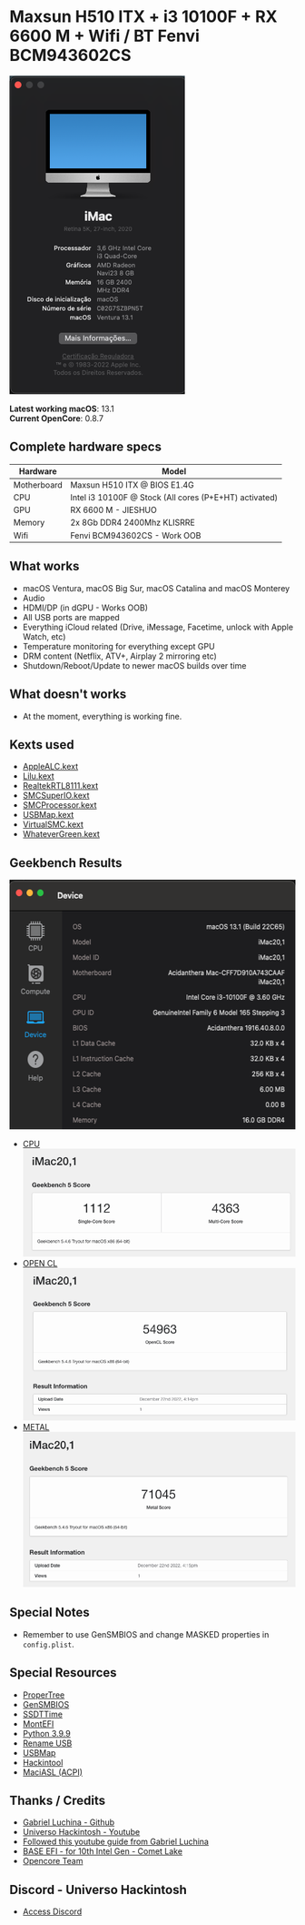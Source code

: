 # Maxsun H510 ITX + i3 10100F + RX 6600 M + Wifi / BT Fenvi BCM943602CS

![about-13 3 1](https://github.com/Solvezera/EFI-DESKTOP-MAXSUN-510ITX-I3-10100F-RX6600M/blob/main/INFOS/About%20this%20mac.png)

**Latest working macOS**: 13.1
<br>
**Current OpenCore**: 0.8.7

## Complete hardware specs
| Hardware | Model |
| --- | --- |
| Motherboard | Maxsun H510 ITX @ BIOS E1.4G |
| CPU | Intel i3 10100F @ Stock (All cores (P+E+HT) activated) |
| GPU | RX 6600 M - JIESHUO |
| Memory | 2x 8Gb DDR4 2400Mhz KLISRRE |
| Wifi | Fenvi BCM943602CS - Work OOB |

## What works
- macOS Ventura, macOS Big Sur, macOS Catalina and macOS Monterey
- Audio
- HDMI/DP (in dGPU - Works OOB)
- All USB ports are mapped
- Everything iCloud related (Drive, iMessage, Facetime, unlock with Apple Watch, etc)
- Temperature monitoring for everything except GPU
- DRM content (Netflix, ATV+, Airplay 2 mirroring etc)
- Shutdown/Reboot/Update to newer macOS builds over time

## What doesn't works
- At the moment, everything is working fine.

## Kexts used
- [AppleALC.kext](https://github.com/acidanthera/AppleALC/releases)
- [Lilu.kext](https://github.com/acidanthera/Lilu/releases)
- [RealtekRTL8111.kext](https://github.com/Mieze/RTL8111_driver_for_OS_X/releases)
- [SMCSuperIO.kext](https://github.com/acidanthera/VirtualSMC/releases)
- [SMCProcessor.kext](https://github.com/acidanthera/VirtualSMC/releases)
- [USBMap.kext](https://github.com/corpnewt/USBMap) 
- [VirtualSMC.kext](https://github.com/acidanthera/VirtualSMC/releases)
- [WhateverGreen.kext](https://github.com/acidanthera/WhateverGreen/releases)

## Geekbench Results
<p align="center">
  <img width="539" height="439" src="https://github.com/Solvezera/EFI-DESKTOP-MAXSUN-510ITX-I3-10100F-RX6600M/blob/main/GEEKBENCH/DEVICE.png">
</p>

- [CPU](https://browser.geekbench.com/v5/cpu/19455100)
![GEEKBENCH CPU](https://github.com/Solvezera/EFI-DESKTOP-MAXSUN-510ITX-I3-10100F-RX6600M/blob/main/GEEKBENCH/CPU%20Benchmark.png)
- [OPEN CL](https://browser.geekbench.com/v5/compute/6114680)
![GEEKBENCH OPEN CL](https://github.com/Solvezera/EFI-DESKTOP-MAXSUN-510ITX-I3-10100F-RX6600M/blob/main/GEEKBENCH/OPEN%20CL.png)
- [METAL](https://browser.geekbench.com/v5/compute/6114681)
![GEEKBENCH METAL](https://github.com/Solvezera/EFI-DESKTOP-MAXSUN-510ITX-I3-10100F-RX6600M/blob/main/GEEKBENCH/METAL.png)


## Special Notes
- Remember to use GenSMBIOS and change MASKED properties in `config.plist`.

## Special Resources
- [ProperTree](https://github.com/corpnewt/ProperTree)
- [GenSMBIOS](https://github.com/corpnewt/GenSMBIOS)
- [SSDTTime](https://github.com/corpnewt/SSDTTime)
- [MontEFI](https://github.com/corpnewt/MountEFI)
- [Python 3.9.9](https://www.python.org/downloads/release/python-399)
- [Rename USB](https://dortania.github.io/OpenCore-Post-Install/usb/system-preparation.html)
- [USBMap](https://github.com/corpnewt/USBMap)
- [Hackintool](https://github.com/benbaker76/Hackintool)
- [MaciASL (ACPI)](https://github.com/acidanthera/MaciASL)

## Thanks / Credits
- [Gabriel Luchina - Github](https://github.com/luchina-gabriel)
- [Universo Hackintosh - Youtube](https://www.youtube.com/@UniversoHackintosh)
- [Followed this youtube guide from Gabriel Luchina](https://www.youtube.com/watch?v=5FVxZDXr98o&t=15218s&ab_channel=GabrielLuchina-UniversoHackintosh)
- [BASE EFI - for 10th Intel Gen - Comet Lake](https://github.com/luchina-gabriel/BASE-EFI-INTEL-DESKTOP-10THGEN-COMET-LAKE)
- [Opencore Team](https://dortania.github.io/getting-started/)

## Discord - Universo Hackintosh
- [Access Discord](https://discord.universohackintosh.com.br)
